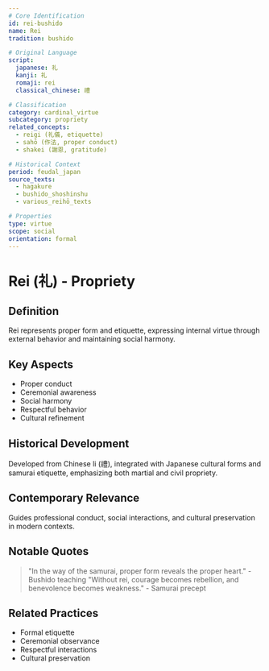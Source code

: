 ```yaml
---
# Core Identification
id: rei-bushido
name: Rei
tradition: bushido

# Original Language
script:
  japanese: 礼
  kanji: 礼
  romaji: rei
  classical_chinese: 禮

# Classification
category: cardinal_virtue
subcategory: propriety
related_concepts:
  - reigi (礼儀, etiquette)
  - sahō (作法, proper conduct)
  - shakei (謝恩, gratitude)

# Historical Context
period: feudal_japan
source_texts:
  - hagakure
  - bushido_shoshinshu
  - various_reihō_texts

# Properties
type: virtue
scope: social
orientation: formal
---
```


# Rei (礼) - Propriety

## Definition
Rei represents proper form and etiquette, expressing internal virtue through external behavior and maintaining social harmony.

## Key Aspects
- Proper conduct
- Ceremonial awareness
- Social harmony
- Respectful behavior
- Cultural refinement

## Historical Development
Developed from Chinese li (禮), integrated with Japanese cultural forms and samurai etiquette, emphasizing both martial and civil propriety.

## Contemporary Relevance
Guides professional conduct, social interactions, and cultural preservation in modern contexts.

## Notable Quotes
> "In the way of the samurai, proper form reveals the proper heart." - Bushido teaching
> "Without rei, courage becomes rebellion, and benevolence becomes weakness." - Samurai precept

## Related Practices
- Formal etiquette
- Ceremonial observance
- Respectful interactions
- Cultural preservation